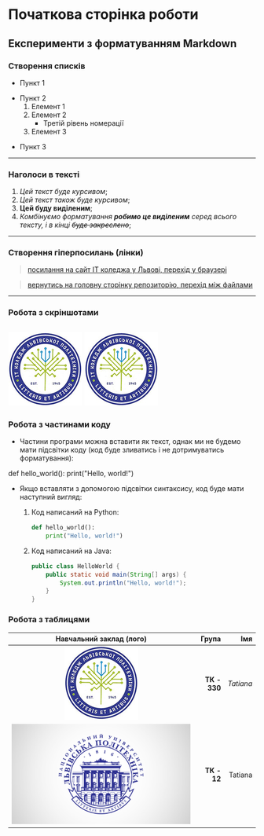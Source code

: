 # Початкова сторінка роботи
## Експерименти з форматуванням Markdown
### Створення списків
- Пункт 1
+ Пункт 2
    1. Елемент 1
    2. Елемент 2
       * Третій рівень номерації
    3. Елемент 3
- Пункт 3
---
### Наголоси в тексті
1. *Цей текст буде курсивом*;
2. _Цей текст також буде курсивом_;
3. **Цей буду виділеним**;
4. _Комбінуємо форматування **робимо це виділеним** серед всього тексту, і в кінці ~~буде закреслено~~_;
---
### Створення гіперпосилань (лінки)
> [посилання на сайт IT коледжа у Львові, перехід у браузері](https://itcollege.lviv.ua/ "Це просто відображення при наведенні на посиланя")

> [вернутись на головну сторінку репозиторію, перехід між файлами](../README.md "переходимо до README")
---
### Робота з скріншотами
![Вставляємо картику як файл, це варіант буль ше нам підходить для лабораторних](logo-itcollege.jpg "Лого коледжу")
![Всталяємо картинку з прямим посиланням на репозиторій](https://github.com/Tan4esM/tk330_oop_m/blob/main/init/logo-itcollege.jpg "Не забуваємо замінити blob на raw")
---
### Робота з частинами коду

- Частини програми можна вставити як текст, однак ми не будемо мати підсвітки коду (код буде зливатись і не дотримуватись форматування):

def hello_world():
print("Hello, world!")

- Якщо вставляти з допомогою підсвітки синтаксису, код буде мати наступний вигляд:

    1. Код написаний на Python:
        ```python
        def hello_world():
            print("Hello, world!")
        ```
    1. Код написаний на Java:
        ```java
        public class HelloWorld {
            public static void main(String[] args) {
                System.out.println("Hello, world!");
            }
        }
        ```
### Робота з таблицями
| Навчальний заклад (лого) | Група | Імя |
|:---:|---:|---:|
|![будь який текст](logo-itcollege.jpg "ІТ коледж Львів")|    **ТК - 330**    |_Tatiana_|
|![](logo-lp.jpg "Національний Університет Львівська політехніка")| **ТК - 12** | Tatiana |
